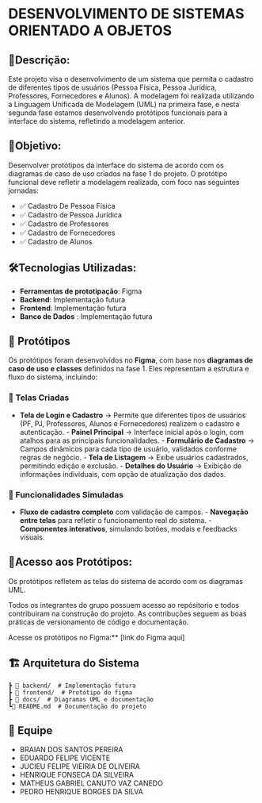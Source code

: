 # DESENVOLVIMENTO DE SISTEMAS ORIENTADO A OBJETOS 

## 📌Descrição:
Este projeto visa o desenvolvimento de um sistema que permita o cadastro de diferentes tipos de usuários (Pessoa Física, Pessoa Jurídica, Professores, Fornecedores e Alunos). A modelagem foi realizada utilizando a Linguagem Unificada de Modelagem (UML) na primeira fase, e nesta segunda fase estamos desenvolvendo protótipos funcionais para a interface do sistema, refletindo a modelagem anterior.

## 🎯Objetivo: 
Desenvolver protótipos da interface do sistema de acordo com os diagramas de caso de uso criados na fase 1 do projeto. O protótipo funcional deve refletir a modelagem realizada, com foco nas seguintes jornadas: 

- ✅ Cadastro De Pessoa Física
- ✅ Cadastro de Pessoa Jurídica
- ✅ Cadastro de Professores
- ✅ Cadastro de Fornecedores
- ✅ Cadastro de Alunos

## 🛠️Tecnologias Utilizadas:
- **Ferramentas de prototipação**: Figma
- **Backend**: Implementação futura
- **Frontend**: Implementação futura
- **Banco de Dados** : Implementação futura

## 🎨 Protótipos  
Os protótipos foram desenvolvidos no **Figma**, com base nos **diagramas de caso de uso e classes** definidos na fase 1. Eles representam a estrutura e fluxo do sistema, incluindo: 
 
### 📌 Telas Criadas  
- **Tela de Login e Cadastro** → Permite que diferentes tipos de usuários (PF, PJ, Professores, Alunos e Fornecedores) realizem o cadastro e autenticação.  - **Painel Principal** → Interface inicial após o login, com atalhos para as principais funcionalidades.  - **Formulário de Cadastro** → Campos dinâmicos para cada tipo de usuário, validados conforme regras de negócio.  - **Tela de Listagem** → Exibe usuários cadastrados, permitindo edição e exclusão.  - **Detalhes do Usuário** → Exibição de informações individuais, com opção de atualização dos dados.  

### 🔹 Funcionalidades Simuladas 
- **Fluxo de cadastro completo** com validação de campos.  - **Navegação entre telas** para refletir o funcionamento real do sistema.  - **Componentes interativos**, simulando botões, modais e feedbacks visuais.  

## 🤝Acesso aos Protótipos:
Os protótipos refletem as telas do sistema de acordo com os diagramas UML.

Todos os integrantes do grupo possuem acesso ao repósitorio e todos contribuiram na construção do projeto. As contribuções seguem as boas práticas de versionamento de código e documentação.

Acesse os protótipos no Figma:** [link do Figma aqui]  
## 🏗️ Arquitetura do Sistema  
```bash📦 sistema-universidade   
┣ 📂 backend/  # Implementação futura 
┣ 📂 frontend/  # Protótipo do figma  
┣ 📂 docs/  # Diagramas UML e documentação   
┗📜 README.md  # Documentação do projeto  

```
## 👥 Equipe

- BRAIAN DOS SANTOS PEREIRA
- EDUARDO FELIPE VICENTE
- JUCIEU FELIPE VIEIRIA DE OLIVEIRA
- HENRIQUE FONSECA DA SILVEIRA
- MATHEUS GABRIEL CANUTO VAZ CANEDO
- PEDRO HENRIQUE BORGES DA SILVA

